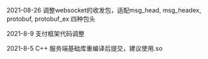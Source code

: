 2021-08-26
调整websocket的收发包，适配msg_head, msg_headex, protobuf, protobuf_ex 四种包头

2021-8-9
支付框架代码调整

2021-8-5
C++ 服务端基础库重编译后提交，建议使用.so

